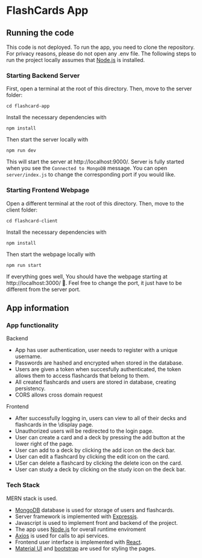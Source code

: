 # FlashCards App
## Running the code
This code is not deployed. To run the app, you need to clone the repository. For privacy reasons, please do not open any .env file. The following steps to run the project locally assumes that [Node.js](https://nodejs.org/en/) is installed. 
### Starting Backend Server
First, open a terminal at the root of this directory. Then, move to the server folder:

`cd flashcard-app`

Install the necessary dependencies with

`npm install`

Then start the server locally with 

`npm run dev`

This will start the server at http://localhost:9000/. Server is fully started when you see the `Connected to MongoDB` message. You can open `server/index.js` to change the corresponding port if you would like. 
### Starting Frontend Webpage
Open a different terminal at the root of this directory. Then, move to the client folder:

`cd flashcard-client`

Install the necessary dependencies with 

`npm install`
 
Then start the webpage locally with 

`npm run start`

If everything goes well, You should have the webpage starting at http://localhost:3000/ 🎉. Feel free to change the port, it just have to be different from the server port. 

## App information
### App functionality
Backend
- App has user authentication, user needs to register with a unique username. 
- Passwords are hashed and encrypted when stored in the database. 
- Users are given a token when succesfully authenticated, the token allows them to access flashcards that belong to them.
- All created flashcards and users are stored in database, creating persistency.
- CORS allows cross domain request

Frontend
- After successfully logging in, users can view to all of their decks and flashcards in the \display page.
- Unauthorized users will be redirected to the login page. 
- User can create a card and a deck by pressing the add button at the lower right of the page. 
- User can add to a deck by clicking the add icon on the deck bar. 
- User can edit a flashcard by clicking the edit icon on the card.
- USer can delete a flashcard by clicking the delete icon on the card.
- User can study a deck by clicking on the study icon on the deck bar. 

### Tech Stack
MERN stack is used. 
- [MongoDB](https://www.mongodb.com/) database is used for storage of users and flashcards.
- Server framework is implemented with [Expressjs](https://expressjs.com/).
- Javascript is used to implement front and backend of the project. 
- The app uses [Node.js](https://nodejs.org/en/) for overall runtime enviroment
- [Axios](https://www.npmjs.com/package/axios) is used for calls to api services. 
- Frontend user interface is implemented with [React](https://reactjs.org/). 
- [Material UI](https://mui.com/) and [bootstrap](https://getbootstrap.com/) are used for styling the pages. 
